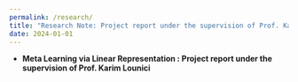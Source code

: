 ```yaml
---
permalink: /research/
title: "Research Note: Project report under the supervision of Prof. Karim Lounici"
date: 2024-01-01
---
```


- **Meta Learning via Linear Representation : Project report under the supervision of Prof. Karim Lounici**


